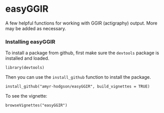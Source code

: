 # easyGGIR
A few helpful functions for working with GGIR (actigraphy) output. More may be added as necessary.

### Installing easyGGIR

To install a package from github, first make sure the `devtools` package is installed and loaded. 

```{r}
library(devtools)
```
Then you can use the `install_github` function to install the package.

```{r}
install_github("amyr-hodgson/easyGGIR", build_vignettes = TRUE)
```
To see the vignette:

```{r}
browseVignettes("easyGGIR")
```
